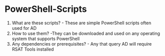 # PowerShell-Scripts
1. What are these scripts? - These are simple PowerShell scripts often used for AD
2. How to use them? -They can be downloaded and used on any operating system that supports PowerShell
3. Any dependencies or prerequisites? - Any that query AD will require RSAT Tools installed
